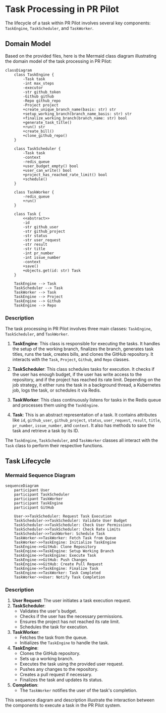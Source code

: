# Task Processing in PR Pilot

The lifecycle of a task within PR Pilot involves several key components: `TaskEngine`, `TaskScheduler`, and `TaskWorker`.

## Domain Model



Based on the provided files, here is the Mermaid class diagram illustrating the domain model of the task processing in PR Pilot:

```mermaid
classDiagram
    class TaskEngine {
        -Task task
        -int max_steps
        -executor
        -str github_token
        -Github github
        -Repo github_repo
        -Project project
        +create_unique_branch_name(basis: str) str
        +setup_working_branch(branch_name_basis: str) str
        +finalize_working_branch(branch_name: str) bool
        +generate_task_title()
        +run() str
        +create_bill()
        +clone_github_repo()
    }

    class TaskScheduler {
        -Task task
        -context
        -redis_queue
        +user_budget_empty() bool
        +user_can_write() bool
        +project_has_reached_rate_limit() bool
        +schedule()
    }

    class TaskWorker {
        -redis_queue
        +run()
    }

    class Task {
        <<abstract>>
        -id
        -str github_user
        -str github_project
        -str status
        -str user_request
        -str result
        -str title
        -int pr_number
        -int issue_number
        -context
        +save()
        +objects.get(id: str) Task
    }

    TaskEngine --> Task
    TaskScheduler --> Task
    TaskWorker --> Task
    TaskEngine --> Project
    TaskEngine --> Github
    TaskEngine --> Repo
```

### Description
The task processing in PR Pilot involves three main classes: `TaskEngine`, `TaskScheduler`, and `TaskWorker`.

1. **TaskEngine**: This class is responsible for executing the tasks. It handles the setup of the working branch, finalizes the branch, generates task titles, runs the task, creates bills, and clones the GitHub repository. It interacts with the `Task`, `Project`, `Github`, and `Repo` classes.

2. **TaskScheduler**: This class schedules tasks for execution. It checks if the user has enough budget, if the user has write access to the repository, and if the project has reached its rate limit. Depending on the job strategy, it either runs the task in a background thread, a Kubernetes job, logs the task, or schedules it via Redis.

3. **TaskWorker**: This class continuously listens for tasks in the Redis queue and processes them using the `TaskEngine`.

4. **Task**: This is an abstract representation of a task. It contains attributes like `id`, `github_user`, `github_project`, `status`, `user_request`, `result`, `title`, `pr_number`, `issue_number`, and `context`. It also has methods to save the task and retrieve a task by its ID.

The `TaskEngine`, `TaskScheduler`, and `TaskWorker` classes all interact with the `Task` class to perform their respective functions.

## Task Lifecycle



### Mermaid Sequence Diagram

```mermaid
sequenceDiagram
    participant User
    participant TaskScheduler
    participant TaskWorker
    participant TaskEngine
    participant GitHub

    User->>TaskScheduler: Request Task Execution
    TaskScheduler->>TaskScheduler: Validate User Budget
    TaskScheduler->>TaskScheduler: Check User Permissions
    TaskScheduler->>TaskScheduler: Check Rate Limits
    TaskScheduler->>TaskWorker: Schedule Task
    TaskWorker->>TaskWorker: Fetch Task from Queue
    TaskWorker->>TaskEngine: Initialize TaskEngine
    TaskEngine->>GitHub: Clone Repository
    TaskEngine->>TaskEngine: Setup Working Branch
    TaskEngine->>TaskEngine: Execute Task
    TaskEngine->>GitHub: Push Changes
    TaskEngine->>GitHub: Create Pull Request
    TaskEngine->>TaskEngine: Finalize Task
    TaskEngine->>TaskWorker: Task Completed
    TaskWorker->>User: Notify Task Completion
```

### Description

1. **User Request**: The user initiates a task execution request.
2. **TaskScheduler**:
   - Validates the user's budget.
   - Checks if the user has the necessary permissions.
   - Ensures the project has not reached its rate limit.
   - Schedules the task for execution.
3. **TaskWorker**:
   - Fetches the task from the queue.
   - Initializes the `TaskEngine` to handle the task.
4. **TaskEngine**:
   - Clones the GitHub repository.
   - Sets up a working branch.
   - Executes the task using the provided user request.
   - Pushes any changes to the repository.
   - Creates a pull request if necessary.
   - Finalizes the task and updates its status.
5. **Completion**:
   - The `TaskWorker` notifies the user of the task's completion.

This sequence diagram and description illustrate the interaction between the components to execute a task in the PR Pilot system.

